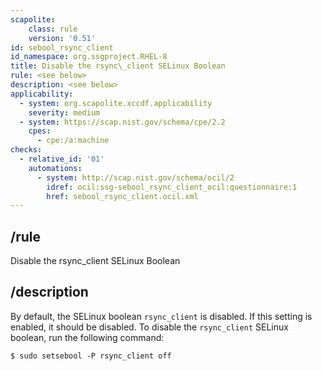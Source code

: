 ```yaml
---
scapolite:
    class: rule
    version: '0.51'
id: sebool_rsync_client
id_namespace: org.ssgproject.RHEL-8
title: Disable the rsync\_client SELinux Boolean
rule: <see below>
description: <see below>
applicability:
  - system: org.scapolite.xccdf.applicability
    severity: medium
  - system: https://scap.nist.gov/schema/cpe/2.2
    cpes:
      - cpe:/a:machine
checks:
  - relative_id: '01'
    automations:
      - system: http://scap.nist.gov/schema/ocil/2
        idref: ocil:ssg-sebool_rsync_client_ocil:questionnaire:1
        href: sebool_rsync_client.ocil.xml
---
```



## /rule

Disable the rsync\_client SELinux Boolean

## /description

By
default, the SELinux boolean `rsync_client` is disabled. If this setting
is enabled, it should be disabled. To disable the `rsync_client` SELinux
boolean, run the following command:

``` 
$ sudo setsebool -P rsync_client off
```
